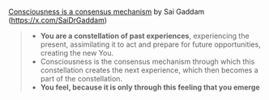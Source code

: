 

[Consciousness is a consensus mechanism](https://saigaddam.medium.com/consciousness-is-a-consensus-mechanism-2b399c9ec4b5) by Sai Gaddam (https://x.com/SaiDrGaddam)

> - **You are a constellation of past experiences**, experiencing the present, assimilating it to act and prepare for future opportunities, creating the new You.
> - Consciousness is the consensus mechanism through which this constellation creates the next experience, which then becomes a part of the constellation.
> - **You feel, because it is only through this feeling that you emerge**


